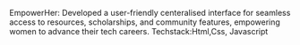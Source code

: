 EmpowerHer: Developed a user-friendly centeralised interface for seamless access to resources, scholarships, and community
features, empowering women to advance their tech careers.
Techstack:Html,Css, Javascript 
